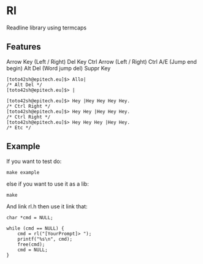 # Rl
Readline library using termcaps

## Features
  Arrow Key  (Left / Right)
  Del Key
  Ctrl Arrow (Left / Right)
  Ctrl A/E   (Jump end begin)
  Alt Del    (Word jump del)
  Suppr Key
    
    [toto42sh@epitech.eu]$> Allo|
    /* Alt Del */
    [toto42sh@epitech.eu]$> |
    
    [toto42sh@epitech.eu]$> Hey |Hey Hey Hey Hey.
    /* Ctrl Right */
    [toto42sh@epitech.eu]$> Hey Hey |Hey Hey Hey.
    /* Ctrl Right */
    [toto42sh@epitech.eu]$> Hey Hey Hey |Hey Hey.
    /* Etc */
    
## Example
If you want to test do:

    make example

else if you want to use it as a lib:

    make
   
And link rl.h then use it link that:

    char *cmd = NULL;
    
    while (cmd == NULL) {
        cmd = rl("[YourPrompt]> ");
        printf("%s\n", cmd);
        free(cmd);
        cmd = NULL;
    }
